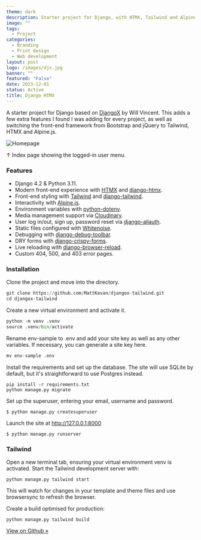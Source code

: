 ```yaml
---
theme: dark
description: Starter project for Django, with HTMX, Tailwind and Alpine.js.
image: ""
tags:
  - Project
categories:
  - Branding
  - Print design
  - Web development
layout: post
logo: /images/djx.jpg
banner: ""
featured: "False"
date: 2023-12-01
status: Active
title: Django HTMX
---
```

A starter project for Django based on [DjangoX](https://github.com/wsvincent/djangox) by Will Vincent. This adds a few extra features I found I was adding for every project, as well as switching the front-end framework from Bootstrap and jQuery to Tailwind, HTMX and Alpine.js.

<img alt="Homepage" src="https://res.cloudinary.com/dhcgic4ld/image/upload/v1705010973/Screenshot_2024-01-11_at_21.08.38_le0jjd.png" class="wide shadow-md">
<p class="caption">↑ Index page showing the logged-in user menu.</p>


### Features

* Django 4.2 & Python 3.11.
* Modern front-end experience with [HTMX](https://htmx.org/) and [django-htmx](https://django-htmx.readthedocs.io/en/latest/).
* Front-end styling with [Tailwind](https://tailwindcss.com/) and [django-tailwind](https://django-tailwind.readthedocs.io/).
* Interactivity with [Alpine.js](https://alpinejs.dev/).
* Environment variables with [python-dotenv](https://saurabh-kumar.com/python-dotenv/).
* Media management support via [Cloudinary](https://cloudinary.com/).
* User log in/out, sign up, password reset via [django-allauth](https://allauth.org/).
* Static files configured with [Whitenoise](https://whitenoise.readthedocs.io/en/stable/index.html).
* Debugging with [django-debug-toolbar](https://django-debug-toolbar.readthedocs.io/en/latest/).
* DRY forms with [django-crispy-forms](https://github.com/django-crispy-forms/django-crispy-forms).
* Live reloading with [django-browser-reload](https://pypi.org/project/django-browser-reload/).
* Custom 404, 500, and 403 error pages.

### Installation

Clone the project and move into the directory.

```python
git clone https://github.com/MattKevan/djangox-tailwind.git
cd djangox-tailwind
```

Create a new virtual environment and activate it.

```python
python -m venv .venv
source .venv/bin/activate 
```

Rename env-sample to .env and add your site key as well as any other variables. If necessary, you can generate a site key here.

```python
mv env-sample .env
```

Install the requirements and set up the database. The site will use SQLite by default, but it's straightforward to use Postgres instead.

```shell
pip install -r requirements.txt
python manage.py migrate
```

Set up the superuser, entering your email, username and password.

```shell
$ python manage.py createsuperuser
```

Launch the site at http://127.0.0.1:8000

```shell
$ python manage.py runserver
```

### Tailwind

Open a new terminal tab, ensuring your virtual environment venv is activated. Start the Tailwind development server with:

```shell
python manage.py tailwind start
```

This will watch for changes in your template and theme files and use browsersync to refresh the browser.

Create a build optimised for production:

```shell
python manage.py tailwind build
```

[View on Github »](https://github.com/MattKevan/django-htmx)